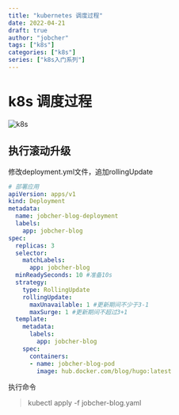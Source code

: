 ```yaml
---
title: "kubernetes 调度过程"
date: 2022-04-21
draft: true
author: "jobcher"
tags: ["k8s"]
categories: ["k8s"]
series: ["k8s入门系列"]
---
```

# k8s 调度过程
![k8s](/images/schedule.jpg)

## 执行滚动升级
修改deployment.yml文件，追加rollingUpdate
```yaml
# 部署应用
apiVersion: apps/v1
kind: Deployment
metadata:
  name: jobcher-blog-deployment
  labels:
    app: jobcher-blog	
spec:	        
  replicas: 3
  selector:
    matchLabels:
      app: jobcher-blog
  minReadySeconds: 10 #准备10s
  strategy:
    type: RollingUpdate
    rollingUpdate:
      maxUnavailable: 1 #更新期间不少于3-1
      maxSurge: 1 #更新期间不超过3+1
  template:
    metadata:
      labels:
        app: jobcher-blog
    spec:
      containers:
      - name: jobcher-blog-pod
        image: hub.docker.com/blog/hugo:latest
```
执行命令
> kubectl apply -f jobcher-blog.yaml
